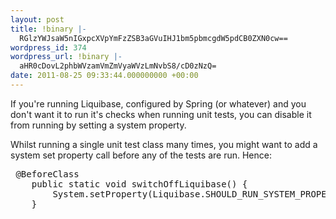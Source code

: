 ```yaml
---
layout: post
title: !binary |-
  RGlzYWJsaW5nIGxpcXVpYmFzZSB3aGVuIHJ1bm5pbmcgdW5pdCB0ZXN0cw==
wordpress_id: 374
wordpress_url: !binary |-
  aHR0cDovL2phbWVzamVmZmVyaWVzLmNvbS8/cD0zNzQ=
date: 2011-08-25 09:33:44.000000000 +00:00
---
```

If you're running Liquibase, configured by Spring (or whatever) and you don't want it to run it's checks when running unit tests, you can disable it from running by setting a system property.

Whilst running a single unit test class many times, you might want to add a system set property call before any of the tests are run. Hence:
<pre class="brush: java;"> @BeforeClass
    public static void switchOffLiquibase() {
        System.setProperty(Liquibase.SHOULD_RUN_SYSTEM_PROPERTY, "false");
    }</pre>

